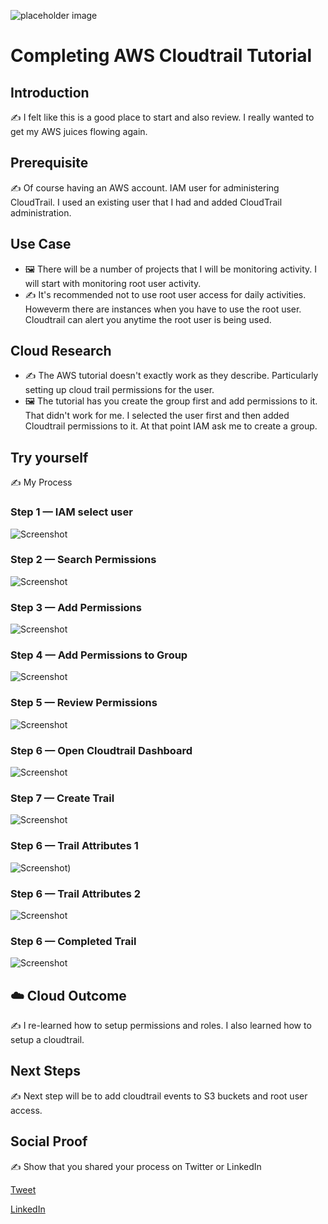 
![placeholder image](cloudtrail_dashboard.png)

# Completing AWS Cloudtrail Tutorial

## Introduction

✍️ I felt like this is a good place to start and also review. I really wanted to get my AWS juices flowing again.

## Prerequisite

✍️ Of course having an AWS account. IAM user for administering CloudTrail. I used an existing user that I had and added CloudTrail administration.

## Use Case

- 🖼️ There will be a number of projects that I will be monitoring activity. I will start with monitoring root user activity.
- ✍️ It's recommended not to use root user access for daily activities. Howeverm there are instances when you have to use the root user. Cloudtrail can alert you anytime the root user is being used.

## Cloud Research

- ✍️ The AWS tutorial doesn't exactly work as they describe. Particularly setting up cloud trail permissions for the user.
- 🖼️ The tutorial has you create the group first and add permissions to it. That didn't work for me. I selected the user first and then added Cloudtrail permissions to it. At that point IAM ask me to create a group. 

## Try yourself

✍️ My Process

### Step 1 — IAM select user

![Screenshot](IAM_adduser.png)


### Step 2 — Search Permissions

![Screenshot](add_permissions1.png)

### Step 3 — Add Permissions

![Screenshot](Add_permissions_button1.png)

### Step 4 — Add Permissions to Group

![Screenshot](selectingPermissions.png)

### Step 5 — Review Permissions

![Screenshot](select_next_review.png)

### Step 6 — Open Cloudtrail Dashboard

![Screenshot](cloudtrail_dashboard.png)

### Step 7 — Create Trail

![Screenshot](Set_trail_attributes.png)

### Step 6 — Trail Attributes 1

![Screenshot](attributes_2.png))

### Step 6 — Trail Attributes 2

![Screenshot](attributes_3.png)

### Step 6 — Completed Trail

![Screenshot](create_trail.png)

## ☁️ Cloud Outcome

✍️ I re-learned how to setup permissions and roles.  I also learned how to setup a cloudtrail.

## Next Steps

✍️ Next step will be to add cloudtrail events to S3 buckets and root user access.

## Social Proof

✍️ Show that you shared your process on Twitter or LinkedIn

[Tweet](https://twitter.com/DemianJennings/status/1584970085453942784)

[LinkedIn](https://www.linkedin.com/posts/demian-jennings_100daysofcloud-activity-6990736430469693440-kO8S?utm_source=share&utm_medium=member_desktop)
